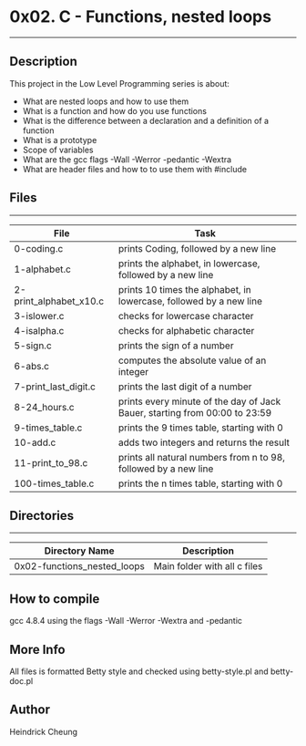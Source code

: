 # 0x02. C - Functions, nested loops
---
## Description

This project in the Low Level Programming series is about:
* What are nested loops and how to use them
* What is a function and how do you use functions
* What is the difference between a declaration and a definition of a function
* What is a prototype
* Scope of variables
* What are the gcc flags -Wall -Werror -pedantic -Wextra
* What are header files and how to to use them with #include

## Files
---
File|Task
---|---
0-coding.c | prints Coding, followed by a new line
1-alphabet.c | prints the alphabet, in lowercase, followed by a new line
2-print_alphabet_x10.c | prints 10 times the alphabet, in lowercase, followed by a new line
3-islower.c | checks for lowercase character
4-isalpha.c | checks for alphabetic character
5-sign.c | prints the sign of a number
6-abs.c |  computes the absolute value of an integer
7-print_last_digit.c | prints the last digit of a number
8-24_hours.c | prints every minute of the day of Jack Bauer, starting from 00:00 to 23:59
9-times_table.c | prints the 9 times table, starting with 0
10-add.c | adds two integers and returns the result
11-print_to_98.c |  prints all natural numbers from n to 98, followed by a new line
100-times_table.c | prints the n times table, starting with 0

## Directories
---
Directory Name | Description
---|---
0x02-functions_nested_loops | Main folder with all c files

## How to compile
gcc 4.8.4 using the flags -Wall -Werror -Wextra and -pedantic

## More Info
All files is formatted Betty style and checked using betty-style.pl and betty-doc.pl

## Author
Heindrick Cheung
